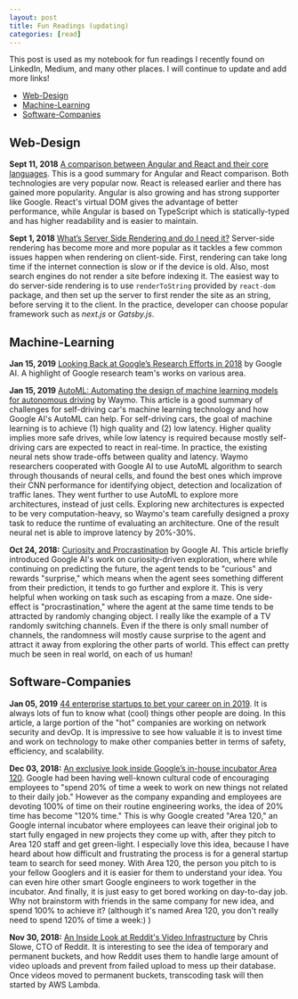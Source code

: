 ```yaml
---
layout: post
title: Fun Readings (updating)
categories: [read]
---
```

This post is used as my notebook for fun readings I recently found on LinkedIn, Medium, and many other places. I will continue to update and add more links!

- [Web-Design](#web-design)
- [Machine-Learning](#machine-learning)
- [Software-Companies](#software-companies)

## Web-Design
**Sept 11, 2018** [A comparison between Angular and React and their core languages](https://medium.freecodecamp.org/a-comparison-between-angular-and-react-and-their-core-languages-9de52f485a76). This is a good summary for Angular and React comparison. Both technologies are very popular now. React is released earlier and there has gained more popularity. Angular is also growing and has strong supporter like Google. React's virtual DOM gives the advantage of better performance, while Angular is based on TypeScript which is statically-typed and has higher readability and is easier to maintain.

**Sept 1, 2018** [What’s Server Side Rendering and do I need it?](https://medium.com/@baphemot/whats-server-side-rendering-and-do-i-need-it-cb42dc059b38) Server-side rendering has become more and more popular as it tackles a few common issues happen when rendering on client-side. First, rendering can take long time if the internet connection is slow or if the device is old. Also, most search engines do not render a site before indexing it. The easiest way to do server-side rendering is to use ```renderToString```
provided by ```react-dom``` package, and then set up the server to first render the site as an string, before serving it to the client. In the practice, developer can choose popular framework such as *next.js* or *Gatsby.js*.

## Machine-Learning
**Jan 15, 2019** [Looking Back at Google’s Research Efforts in 2018](https://ai.googleblog.com/2019/01/looking-back-at-googles-research.html) by Google AI. A highlight of Google research team's works on various area.

**Jan 15, 2019** [AutoML: Automating the design of machine learning models for autonomous driving](https://medium.com/waymo/automl-automating-the-design-of-machine-learning-models-for-autonomous-driving-141a5583ec2a) by Waymo. This article is a good summary of challenges for self-driving car's machine learning technology and how Google AI's AutoML can help. For self-driving cars, the goal of machine learning is to achieve (1) high quality and (2) low latency. Higher quality implies more safe drives, while low latency is required because mostly self-driving cars are expected to react in real-time. In practice, the existing neural nets show trade-offs between quality and latency. Waymo researchers cooperated with Google AI to use AutoML algorithm to search through thousands of neural cells, and found the best ones which improve their CNN performance for identifying object, detection and localization of traffic lanes. They went further to use AutoML to explore more architectures, instead of just cells. Exploring new architectures is expected to be very computation-heavy, so Waymo's team carefully designed a proxy task to reduce the runtime of evaluating an architecture. One of the result neural net is able to improve latency by 20%-30%.

**Oct 24, 2018:** [Curiosity and Procrastination](https://ai.googleblog.com/2018/10/curiosity-and-procrastination-in.html) by Google AI. This article briefly introduced Google AI's work on curiosity-driven exploration, where while continuing on predicting the future, the agent tends to be "curious" and rewards "surprise," which means when the agent sees something different from their prediction, it tends to go further and explore it. This is very helpful when working on task such as escaping from a maze. One side-effect is "procrastination," where the agent at the same time tends to be attracted by randomly changing object. I really like the example of a TV randomly switching channels. Even if the there is only small number of channels, the randomness will mostly cause surprise to the agent and attract it away from exploring the other parts of world. This effect can pretty much be seen in real world, on each of us human!


## Software-Companies
**Jan 05, 2019** [44 enterprise startups to bet your career on in 2019](https://www.businessinsider.com/44-enterprise-startups-to-bet-your-career-on-in-2019-2018-12). It is always lots of fun to know what (cool) things other people are doing. In this article, a large portion of the "hot" companies are working on network security and devOp. It is impressive to see how valuable it is to invest time and work on technology to make other companies better in terms of safety, efficiency, and scalability.

**Dec 03, 2018:** [An exclusive look inside Google’s in-house incubator Area 120](https://www.fastcompany.com/90262791/an-exclusive-look-inside-googles-in-house-incubator-area-120). Google had been having well-known cultural code of encouraging employees to "spend 20% of time a week to work on new things not related to their daily job." However as the company expanding and employees are devoting 100% of time on their routine engineering works, the idea of 20% time has become "120% time."
This is why Google created "Area 120," an Google internal incubator where employees can leave their original job to start fully engaged in new projects they come up with, after they pitch to Area 120 staff and get green-light. I especially love this idea, because I have heard about how difficult and frustrating the process is for a general startup team to search for seed money. With Area 120, the person you pitch to is your fellow Googlers and it is easier for them to understand your idea. You can even hire other smart Google engineers to work together in the incubator. And finally, it is just easy to get bored working on day-to-day job. Why not brainstorm with friends in the same company for new idea, and spend 100% to achieve it? (although it's named Area 120, you don't really need to spend 120% of time a week:) )

**Nov 30, 2018:** [An Inside Look at Reddit's Video Infrastructure](https://www.linkedin.com/pulse/inside-look-reddits-video-infrastructure-chris-slowe/) by Chris Slowe, CTO of Reddit. It is interesting to see the idea of temporary and permanent buckets, and how Reddit uses them to handle large amount of video uploads and prevent from failed upload to mess up their database. Once videos moved to permanent buckets, transcoding task will then started by AWS Lambda. 


